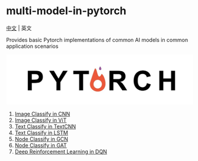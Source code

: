 # multi-model-in-pytorch

[中文](README_cn.md) | 英文

Provides basic Pytorch implementations of common AI models in common application scenarios

![img](logo.jpg)

1. [Image Classify in CNN](image_classify_in_CNN/README.md)
2. [Image Classify in ViT](image_classify_in_ViT/README.md)
3. [Text Classify in TextCNN](text_classify_in_TextCNN/README.md)
4. [Text Classify in LSTM](text_classify_in_LSTM/README.md)
5. [Node Classify in GCN](node_classify_in_GCN/README.md)
6. [Node Classify in GAT](node_classify_in_GAT/README.md)
6. [Deep Reinforcement Learning in DQN](DRL_in_DQN/README.md)